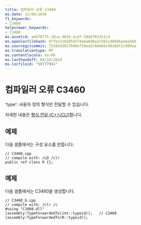 ```yaml
---
title: 컴파일러 오류 C3460
ms.date: 11/04/2016
f1_keywords:
- C3460
helpviewer_keywords:
- C3460
ms.assetid: adbf8775-10ca-4654-acdf-58dd765351cd
ms.openlocfilehash: 9ffbc5102855574aba668a2c501cd08dbaebe5b8
ms.sourcegitcommit: 72583d30170d6ef29ea5c6848dc00169f2c909aa
ms.translationtype: MT
ms.contentlocale: ko-KR
ms.lasthandoff: 04/18/2019
ms.locfileid: "59777941"
---
```

# <a name="compiler-error-c3460"></a>컴파일러 오류 C3460

'type': 사용자 정의 형식만 전달할 수 있습니다.

자세한 내용은 [형식 전달 (C++/CLI)](../../extensions/type-forwarding-cpp-cli.md)합니다.

## <a name="example"></a>예제

다음 샘플에서는 구성 요소를 만듭니다.

```
// C3460.cpp
// compile with: /LD /clr
public ref class R {};
```

## <a name="example"></a>예제

다음 샘플에서는 C3460을 생성합니다.

```
// C3460_b.cpp
// compile with: /clr /c
#using "C3460.dll"
[assembly:TypeForwardedTo(int::typeid)];   // C3460
[assembly:TypeForwardedTo(R::typeid)];
```
